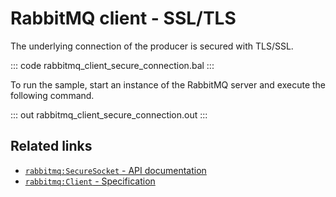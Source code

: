 # RabbitMQ client - SSL/TLS

The underlying connection of the producer is secured with TLS/SSL.

::: code rabbitmq_client_secure_connection.bal :::

To run the sample, start an instance of the RabbitMQ server and execute the following command.

::: out rabbitmq_client_secure_connection.out :::

## Related links
- [`rabbitmq:SecureSocket` - API documentation](https://lib.ballerina.io/ballerinax/rabbitmq/latest/records/SecureSocket)
- [`rabbitmq:Client` - Specification](https://github.com/ballerina-platform/module-ballerinax-rabbitmq/blob/master/docs/spec/spec.md#2-connection)

